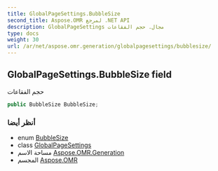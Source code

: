 ```yaml
---
title: GlobalPageSettings.BubbleSize
second_title: Aspose.OMR لمرجع .NET API
description: GlobalPageSettings مجال. حجم الفقاعات
type: docs
weight: 30
url: /ar/net/aspose.omr.generation/globalpagesettings/bubblesize/
---
```

## GlobalPageSettings.BubbleSize field

حجم الفقاعات

```csharp
public BubbleSize BubbleSize;
```

### أنظر أيضا

* enum [BubbleSize](../../bubblesize/)
* class [GlobalPageSettings](../)
* مساحة الاسم [Aspose.OMR.Generation](../../globalpagesettings/)
* المجسم [Aspose.OMR](../../../)


